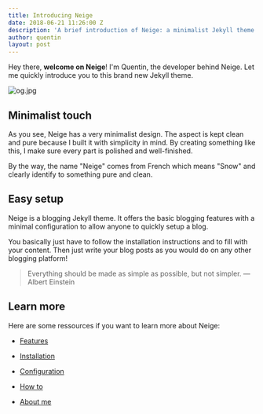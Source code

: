 ```yaml
---
title: Introducing Neige
date: 2018-06-21 11:26:00 Z
description: 'A brief introduction of Neige: a minimalist Jekyll theme made for blogging.'
author: quentin
layout: post
---
```


Hey there, **welcome on Neige**! I'm Quentin, the developer behind Neige. Let me quickly introduce you to this brand new Jekyll theme.

![og.jpg](/api/v2/sites/5b1e6bae3d71948784a7eae/source/_uploads/og.jpg?download "Neige theme")

## Minimalist touch

As you see, Neige has a very minimalist design. The aspect is kept clean and pure because I built it with simplicity in mind. By creating something like this, I make sure every part is polished and well-finished.

By the way, the name "Neige" comes from French which means "Snow" and clearly identify to something pure and clean.

## Easy setup

Neige is a blogging Jekyll theme. It offers the basic blogging features with a minimal configuration to allow anyone to quickly setup a blog.

You basically just have to follow the installation instructions and to fill with your content. Then just write your blog posts as you would do on any other blogging platform!

> Everything should be made as simple as possible, but not simpler. — Albert Einstein

## Learn more

Here are some ressources if you want to learn more about Neige:

* [Features](/2018/06/21/features)

* [Installation](/2018/06/21/installation)

* [Configuration](/2018/06/21/configuration)

* [How to](/2018/06/21/how-to)

* [About me](/2018/06/21/about)